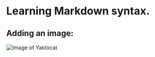 # Learning Markdown syntax.

## Adding an image:

![Image of Yaktocat](https://octodex.github.com/images/yaktocat.png)
